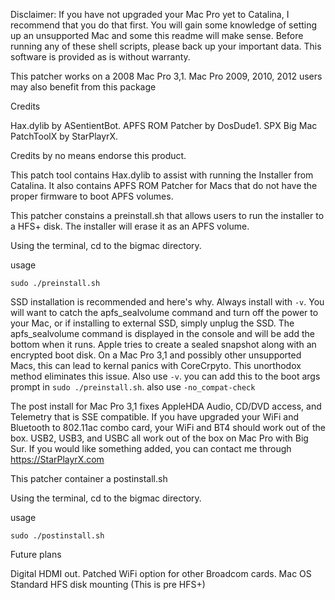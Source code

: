 Disclaimer: If you have not upgraded your Mac Pro yet to Catalina, I recommend that you do that first. You will gain some knowledge of setting up an unsupported Mac and some this readme will make sense. Before running any of these shell scripts, please back up your important data. This software is provided as is without warranty.

This patcher works on a 2008 Mac Pro 3,1. Mac Pro 2009, 2010, 2012 users may also benefit from this package

Credits

Hax.dylib by ASentientBot.
APFS ROM Patcher by DosDude1.
SPX Big Mac PatchToolX by StarPlayrX.

Credits by no means endorse this product.

This patch tool contains Hax.dylib to assist with running the Installer from Catalina. It also contains APFS ROM Patcher for Macs that do not have the proper firmware to boot APFS volumes.


This patcher constains a preinstall.sh that allows users to run the installer to a HFS+ disk. The installer will erase it as an APFS volume.

Using the terminal, cd to the bigmac directory.

usage

`sudo ./preinstall.sh`

SSD installation is recommended and here's why. Always install with `-v`. You will want to catch the apfs_sealvolume command and turn off the power to your Mac, or if installing to external SSD, simply unplug the SSD. The apfs_sealvolume command is displayed in the console and will be add the bottom when it runs. Apple tries to create a sealed snapshot along with an encrypted boot disk. On a Mac Pro 3,1 and possibly other unsupported Macs, this can lead to kernal panics with CoreCrpyto. This unorthodox method eliminates this issue. Also use `-v`. you can add this to the boot args prompt in `sudo ./preinstall.sh`. also use `-no_compat-check`



The post install for Mac Pro 3,1 fixes AppleHDA Audio, CD/DVD access, and Telemetry that is SSE compatible. If you have upgraded your WiFi and Bluetooth to 802.11ac combo card, your WiFi and BT4 should work out of the box. USB2, USB3, and USBC all work out of the box on Mac Pro with Big Sur. If you would like something added, you can contact me through https://StarPlayrX.com

This patcher container a postinstall.sh

Using the terminal, cd to the bigmac directory.

usage

`sudo ./postinstall.sh`



Future plans

Digital HDMI out.
Patched WiFi option for other Broadcom cards.
Mac OS Standard HFS disk mounting (This is pre HFS+)
